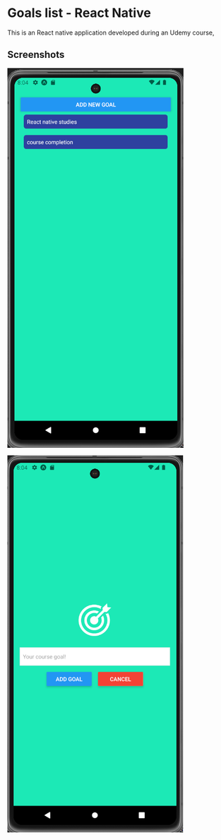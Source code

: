 # Goals list - React Native

This is an React native application developed during an Udemy course,

## Screenshots

![Initial page](Screenshot_01.png)

![Add goal modal](Screenshot_02.png)